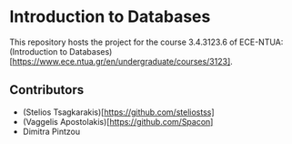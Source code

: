 # Introduction to Databases

This repository hosts the project for the course 3.4.3123.6 of ECE-NTUA: (Introduction to Databases)[https://www.ece.ntua.gr/en/undergraduate/courses/3123].

## Contributors
- (Stelios Tsagkarakis)[https://github.com/steliostss]
- (Vaggelis Apostolakis)[https://github.com/Spacon]
- Dimitra Pintzou
